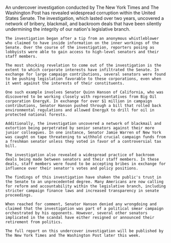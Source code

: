 An undercover investigation conducted by The New York Times and The Washington Post has revealed widespread corruption within the United States Senate. The investigation, which lasted over two years, uncovered a network of bribery, blackmail, and backroom deals that have been silently undermining the integrity of our nation's legislative branch.

    The investigation began after a tip from an anonymous whistleblower who claimed to have inside information on the inner workings of the Senate. Over the course of the investigation, reporters posing as lobbyists were able to gain access to high-level senators and their staff members.

    The most shocking revelation to come out of the investigation is the extent to which corporate interests have infiltrated the Senate. In exchange for large campaign contributions, several senators were found to be pushing legislation favorable to these corporations, even when it went against the interests of their constituents.

    One such example involves Senator Quinn Hanson of California, who was discovered to be working closely with representatives from Big Oil corporation EnergyX. In exchange for over $1 million in campaign contributions, Senator Hanson pushed through a bill that rolled back environmental regulations and allowed EnergyX to drill for oil in protected national forests.

    Additionally, the investigation uncovered a network of blackmail and extortion being perpetrated by senior senators against their more junior colleagues. In one instance, Senator Jamie Warren of New York was caught on tape threatening to withhold crucial campaign funds from a freshman senator unless they voted in favor of a controversial tax bill.

    The investigation also revealed a widespread practice of backroom deals being made between senators and their staff members. In these deals, staff members were found to be accepting bribes in exchange for influence over their senator's votes and policy positions.

    The findings of this investigation have shaken the public's trust in the Senate to an unprecedented degree. Many Americans are now calling for reform and accountability within the legislative branch, including stricter campaign finance laws and increased transparency in senate proceedings.

    When reached for comment, Senator Hanson denied any wrongdoing and claimed that the investigation was part of a political smear campaign orchestrated by his opponents. However, several other senators implicated in the scandal have either resigned or announced their retirement from politics.

    The full report on this undercover investigation will be published by The New York Times and The Washington Post later this week.